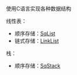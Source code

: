 使用C语言实现各种数据结构

线性表：

- 顺序存储：[SqList](/SqList)
- 链式存储：[LinkList](/LinkList)

栈：

- 顺序存储：[SqStack](/SqStack)


